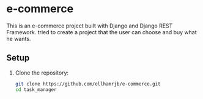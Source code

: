 # e-commerce

This is an e-commerce project built with Django and Django REST Framework. tried to create a project that the user can choose and buy what he wants.
## Setup

1. Clone the repository:
   ```bash
   git clone https://github.com/ellhamrjb/e-commerce.git
   cd task_manager
